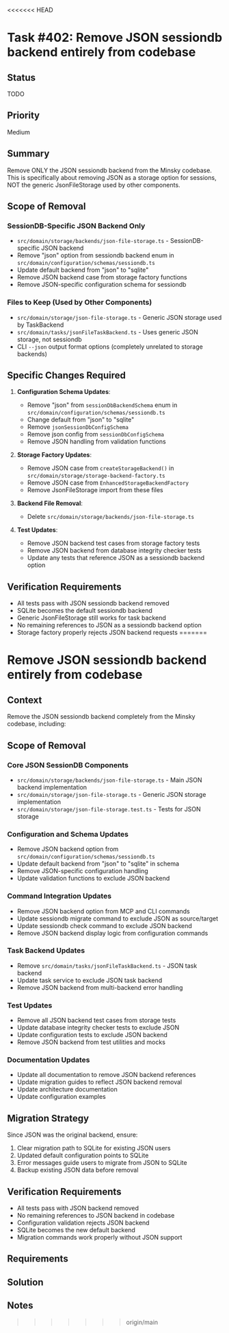 <<<<<<< HEAD
# Task #402: Remove JSON sessiondb backend entirely from codebase

## Status

TODO

## Priority

Medium

## Summary

Remove ONLY the JSON sessiondb backend from the Minsky codebase. This is specifically about removing JSON as a storage option for sessions, NOT the generic JsonFileStorage used by other components.

## Scope of Removal

### SessionDB-Specific JSON Backend Only
- `src/domain/storage/backends/json-file-storage.ts` - SessionDB-specific JSON backend
- Remove "json" option from sessiondb backend enum in `src/domain/configuration/schemas/sessiondb.ts`
- Update default backend from "json" to "sqlite" 
- Remove JSON backend case from storage factory functions
- Remove JSON-specific configuration schema for sessiondb

### Files to Keep (Used by Other Components)
- `src/domain/storage/json-file-storage.ts` - Generic JSON storage used by TaskBackend
- `src/domain/tasks/jsonFileTaskBackend.ts` - Uses generic JSON storage, not sessiondb
- CLI `--json` output format options (completely unrelated to storage backends)

## Specific Changes Required

1. **Configuration Schema Updates**:
   - Remove "json" from `sessionDbBackendSchema` enum in `src/domain/configuration/schemas/sessiondb.ts`
   - Change default from "json" to "sqlite"
   - Remove `jsonSessionDbConfigSchema`
   - Remove json config from `sessionDbConfigSchema`
   - Remove JSON handling from validation functions

2. **Storage Factory Updates**:
   - Remove JSON case from `createStorageBackend()` in `src/domain/storage/storage-backend-factory.ts`
   - Remove JSON case from `EnhancedStorageBackendFactory`
   - Remove JsonFileStorage import from these files

3. **Backend File Removal**:
   - Delete `src/domain/storage/backends/json-file-storage.ts`

4. **Test Updates**:
   - Remove JSON backend test cases from storage factory tests
   - Remove JSON backend from database integrity checker tests
   - Update any tests that reference JSON as a sessiondb backend option

## Verification Requirements

- All tests pass with JSON sessiondb backend removed
- SQLite becomes the default sessiondb backend
- Generic JsonFileStorage still works for task backend
- No remaining references to JSON as a sessiondb backend option
- Storage factory properly rejects JSON backend requests
=======
# Remove JSON sessiondb backend entirely from codebase

## Context

Remove the JSON sessiondb backend completely from the Minsky codebase, including:

## Scope of Removal

### Core JSON SessionDB Components

- `src/domain/storage/backends/json-file-storage.ts` - Main JSON backend implementation
- `src/domain/storage/json-file-storage.ts` - Generic JSON storage implementation
- `src/domain/storage/json-file-storage.test.ts` - Tests for JSON storage

### Configuration and Schema Updates

- Remove JSON backend option from `src/domain/configuration/schemas/sessiondb.ts`
- Update default backend from "json" to "sqlite" in schema
- Remove JSON-specific configuration handling
- Update validation functions to exclude JSON backend

### Command Integration Updates

- Remove JSON backend option from MCP and CLI commands
- Update sessiondb migrate command to exclude JSON as source/target
- Update sessiondb check command to exclude JSON backend
- Remove JSON backend display logic from configuration commands

### Task Backend Updates

- Remove `src/domain/tasks/jsonFileTaskBackend.ts` - JSON task backend
- Update task service to exclude JSON task backend
- Remove JSON backend from multi-backend error handling

### Test Updates

- Remove all JSON backend test cases from storage tests
- Update database integrity checker tests to exclude JSON
- Update configuration tests to exclude JSON backend
- Remove JSON backend from test utilities and mocks

### Documentation Updates

- Update all documentation to remove JSON backend references
- Update migration guides to reflect JSON backend removal
- Update architecture documentation
- Update configuration examples

## Migration Strategy

Since JSON was the original backend, ensure:

1. Clear migration path to SQLite for existing JSON users
2. Updated default configuration points to SQLite
3. Error messages guide users to migrate from JSON to SQLite
4. Backup existing JSON data before removal

## Verification Requirements

- All tests pass with JSON backend removed
- No remaining references to JSON backend in codebase
- Configuration validation rejects JSON backend
- SQLite becomes the new default backend
- Migration commands work properly without JSON support

## Requirements

## Solution

## Notes
>>>>>>> origin/main
